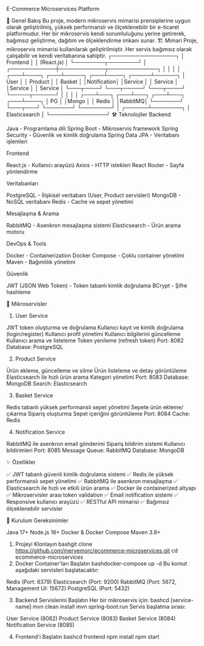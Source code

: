 
E-Commerce Microservices Platform

🎯 Genel Bakış
Bu proje, modern mikroservis mimarisi prensiplerine uygun olarak geliştirilmiş, yüksek performanslı ve ölçeklenebilir bir e-ticaret platformudur. Her bir mikroservis kendi sorumluluğunu yerine getirerek, bağımsız geliştirme, dağıtım ve ölçeklendirme imkanı sunar.
🏗️ Mimari
Proje, mikroservis mimarisi kullanılarak geliştirilmiştir. Her servis bağımsız olarak çalışabilir ve kendi veritabanına sahiptir.
        ┌─────────────────┐
        │   Frontend      │
        │   (React.js)    │
        └────────┬────────┘
                 │
    ┌────────────┼────────────┬─────────────┐
    │            │            │             │
┌───┴────┐  ┌───┴─────┐  ┌───┴────┐  ┌─────┴──────┐
│  User  │  │ Product │  │ Basket │  │Notification│
│Service │  │ Service │  │Service │  │  Service   │
└───┬────┘  └───┬─────┘  └───┬────┘  └─────┬──────┘
    │           │            │              │
┌───┴───┐   ┌───┴───┐    ┌───┴───┐     ┌───┴────┐
│  PG   │   │Mongo  │    │ Redis │     │RabbitMQ│
└───────┘   └───┬───┘    └───────┘     └────────┘
                │
         ┌──────┴────────┐
         │ Elasticsearch │
         └───────────────┘
🛠️ Teknolojiler
Backend

Java - Programlama dili
Spring Boot - Mikroservis framework
Spring Security - Güvenlik ve kimlik doğrulama
Spring Data JPA - Veritabanı işlemleri

Frontend

React.js - Kullanıcı arayüzü
Axios - HTTP istekleri
React Router - Sayfa yönlendirme

Veritabanları

PostgreSQL - İlişkisel veritabanı (User, Product servisleri)
MongoDB - NoSQL veritabanı
Redis - Cache ve sepet yönetimi

Mesajlaşma & Arama

RabbitMQ - Asenkron mesajlaşma sistemi
Elasticsearch - Ürün arama motoru

DevOps & Tools

Docker - Containerization
Docker Compose - Çoklu container yönetimi
Maven - Bağımlılık yönetimi

Güvenlik

JWT (JSON Web Token) - Token tabanlı kimlik doğrulama
BCrypt - Şifre hashleme

🔧 Mikroservisler
1. User Service

JWT token oluşturma ve doğrulama
Kullanıcı kayıt ve kimlik doğrulama (login/register)
Kullanıcı profil yönetimi
Kullanıcı bilgilerini güncelleme
Kullanıcı arama ve listeleme
Token yenileme (refresh token)
Port: 8082
Database: PostgreSQL

2. Product Service

Ürün ekleme, güncelleme ve silme
Ürün listeleme ve detay görüntüleme
Elasticsearch ile hızlı ürün arama
Kategori yönetimi
Port: 8083
Database: MongoDB
Search: Elasticsearch

3. Basket Service

Redis tabanlı yüksek performanslı sepet yönetimi
Sepete ürün ekleme/çıkarma
Sipariş oluşturma
Sepet içeriğini görüntüleme
Port: 8084
Cache: Redis

4. Notification Service

RabbitMQ ile asenkron email gönderimi
Sipariş bildirim sistemi
Kullanıcı bildirimleri
Port: 8085
Message Queue: RabbitMQ
Database: MongoDB

✨ Özellikler

✅ JWT tabanlı güvenli kimlik doğrulama sistemi
✅ Redis ile yüksek performanslı sepet yönetimi
✅ RabbitMQ ile asenkron mesajlaşma
✅ Elasticsearch ile hızlı ve etkili ürün arama
✅ Docker ile containerized altyapı
✅ Mikroservisler arası token validation
✅ Email notification sistemi
✅ Responsive kullanıcı arayüzü
✅ RESTful API mimarisi
✅ Bağımsız ölçeklenebilir servisler

🚀 Kurulum
Gereksinimler

Java 17+
Node.js 16+
Docker & Docker Compose
Maven 3.8+

1. Projeyi Klonlayın
bashgit clone https://github.com/meryemorc/ecommerce-microservices.git
cd ecommerce-microservices
2. Docker Container'ları Başlatın
bashdocker-compose up -d
Bu komut aşağıdaki servisleri başlatacaktır:

Redis (Port: 6379)
Elasticsearch (Port: 9200)
RabbitMQ (Port: 5672, Management UI: 15672)
PostgreSQL (Port: 5432)

3. Backend Servislerini Başlatın
Her bir mikroservis için:
bashcd [service-name]
mvn clean install
mvn spring-boot:run
Servis başlatma sırası:

User Service (8082)
Product Service (8083)
Basket Service (8084)
Notification Service (8085)

4. Frontend'i Başlatın
bashcd frontend
npm install
npm start
```
